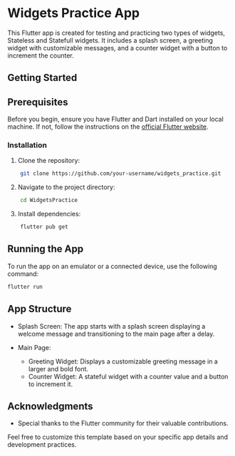 # Widgets Practice App

This Flutter app is created for testing and practicing two types of widgets, Stateless and Statefull widgets. It includes a splash screen, a greeting widget with customizable messages, and a counter widget with a button to increment the counter.

## Getting Started

## Prerequisites
Before you begin, ensure you have Flutter and Dart installed on your local machine. If not, follow the instructions on the [official Flutter website](https://docs.flutter.dev/get-started/install).

### Installation
1. Clone the repository:
```bash
    git clone https://github.com/your-username/widgets_practice.git
```
2. Navigate to the project directory:
```bash
    cd WidgetsPractice
```
3. Install dependencies:
```bash
    flutter pub get
```
## Running the App
To run the app on an emulator or a connected device, use the following command:
```bash
flutter run
```
## App Structure
* Splash Screen: The app starts with a splash screen displaying a welcome message and transitioning to the main page after a delay.

* Main Page:
    - Greeting Widget: Displays a customizable greeting message in a larger and bold font.
    - Counter Widget: A stateful widget with a counter value and a button to increment it.
## Acknowledgments
* Special thanks to the Flutter community for their valuable contributions.
  
Feel free to customize this template based on your specific app details and development practices.

